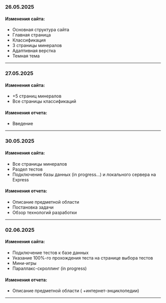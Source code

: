 ### 26.05.2025
#### Изменения сайта:
- Основная структура сайта
- Главная страница
- Классификация
- 3 страницы минералов
- Адаптивная верстка
- Темная тема
***
### 27.05.2025
#### Изменения сайта:
- +5 страниц минералов
- Все страницы классификаций
#### Изменения отчета:
* Введение
***
### 30.05.2025
#### Изменения сайта:
- Все страницы минералов
- Раздел тестов
- Подключение базы данных (in progress...) и локального сервера на Express 

#### Изменения отчета:
- Описание предметной области
- Постановка задачи
- Обзор технологий разработки
***
### 02.06.2025
#### Изменения сайта:
- Подключение тестов к базе данных
- Указание 100%-го прохождения теста на странице выбора тестов
- Мини-игры
- Параллакс-скроллинг (in progress)

#### Изменения отчета:
- Описание предметной области ( +интернет-энциклопедии)
***